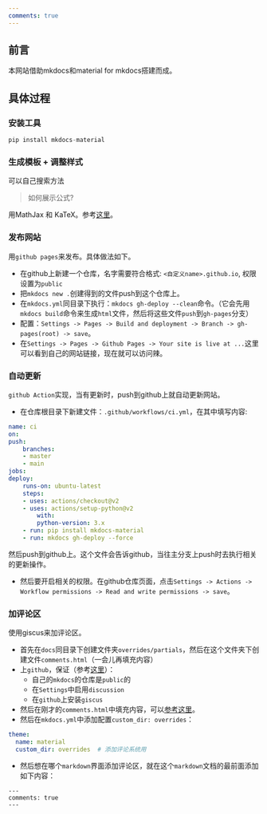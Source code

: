 ```yaml
---
comments: true
---
```



## 前言
本网站借助mkdocs和material for mkdocs搭建而成。

## 具体过程
### 安装工具
```c
pip install mkdocs-material
```
### 生成模板 + 调整样式
可以自己搜索方法

> 如何展示公式?

用MathJax 和 KaTeX。参考<a href="https://squidfunk.github.io/mkdocs-material/reference/math/?h=mathjax#katex-docsjavascriptskatexjs">这里</a>。

### 发布网站
用`github pages`来发布。具体做法如下。

- 在github上新建一个仓库，名字需要符合格式: `<自定义name>.github.io`, 权限设置为`public`
- 把`mkdocs new .`创建得到的文件push到这个仓库上。
- 在`mkdocs.yml`同目录下执行：`mkdocs gh-deploy --clean`命令。（它会先用`mkdocs build`命令来生成`html`文件，然后将这些文件`push`到`gh-pages`分支）
- 配置：`Settings -> Pages -> Build and deployment -> Branch -> gh-pages(root) -> save`。
- 在`Settings -> Pages -> Github Pages -> Your site is live at ...`这里可以看到自己的网站链接，现在就可以访问辣。

### 自动更新
`github Action`实现，当有更新时，push到github上就自动更新网站。

- 在仓库根目录下新建文件：`.github/workflows/ci.yml`，在其中填写内容:

```yml
name: ci
on:
push:
    branches:
    - master
    - main
jobs:
deploy:
    runs-on: ubuntu-latest
    steps:
    - uses: actions/checkout@v2
    - uses: actions/setup-python@v2
        with:
        python-version: 3.x
    - run: pip install mkdocs-material
    - run: mkdocs gh-deploy --force
```

然后push到github上。这个文件会告诉github，当往主分支上push时去执行相关的更新操作。

- 然后要开启相关的权限。在github仓库页面，点击`Settings -> Actions -> Workflow permissions -> Read and write permissions -> save`。

### 加评论区
使用giscus来加评论区。

- 首先在`docs`同目录下创建文件夹`overrides/partials`，然后在这个文件夹下创建文件`comments.html`（一会儿再填充内容）
- 上`github`，保证（参考<a href="https://giscus.app/zh-CN">这里</a>）：
  - 自己的`mkdocs`的仓库是`public`的
  - 在`Settings`中启用`discussion`
  - 在`github`上安装`giscus`
- 然后在刚才的`comments.html`中填充内容，可以<a href="https://gis-xh.github.io/mkdocs-site/03comments_setup/#_2">参考这里</a>。
- 然后在`mkdocs.yml`中添加配置`custom_dir: overrides`：

```yml
theme:
  name: material
  custom_dir: overrides  # 添加评论系统用
```

- 然后想在哪个`markdown`界面添加评论区，就在这个`markdown`文档的最前面添加如下内容：

```
---
comments: true
---
```
